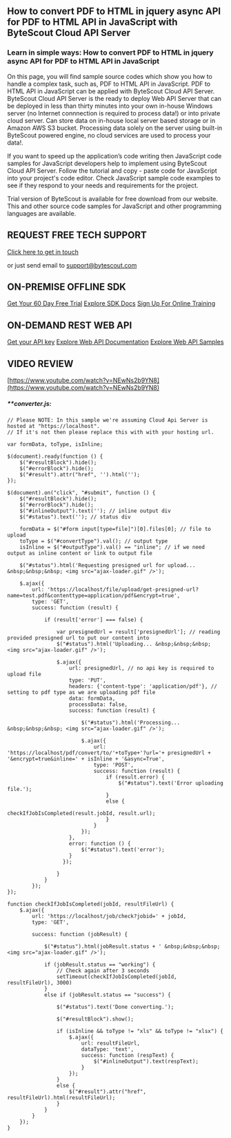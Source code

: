 ## How to convert PDF to HTML in jquery async API for PDF to HTML API in JavaScript with ByteScout Cloud API Server

### Learn in simple ways: How to convert PDF to HTML in jquery async API for PDF to HTML API in JavaScript

On this page, you will find sample source codes which show you how to handle a complex task, such as, PDF to HTML API in JavaScript. PDF to HTML API in JavaScript can be applied with ByteScout Cloud API Server. ByteScout Cloud API Server is the ready to deploy Web API Server that can be deployed in less than thirty minutes into your own in-house Windows server (no Internet connnection is required to process data!) or into private cloud server. Can store data on in-house local server based storage or in Amazon AWS S3 bucket. Processing data solely on the server using built-in ByteScout powered engine, no cloud services are used to process your data!.

If you want to speed up the application’s code writing then JavaScript code samples for JavaScript developers help to implement using ByteScout Cloud API Server. Follow the tutorial and copy - paste code for JavaScript into your project's code editor. Check JavaScript sample code examples to see if they respond to your needs and requirements for the project.

Trial version of ByteScout is available for free download from our website. This and other source code samples for JavaScript and other programming languages are available.

## REQUEST FREE TECH SUPPORT

[Click here to get in touch](https://bytescout.zendesk.com/hc/en-us/requests/new?subject=ByteScout%20Cloud%20API%20Server%20Question)

or just send email to [support@bytescout.com](mailto:support@bytescout.com?subject=ByteScout%20Cloud%20API%20Server%20Question) 

## ON-PREMISE OFFLINE SDK 

[Get Your 60 Day Free Trial](https://bytescout.com/download/web-installer?utm_source=github-readme)
[Explore SDK Docs](https://bytescout.com/documentation/index.html?utm_source=github-readme)
[Sign Up For Online Training](https://academy.bytescout.com/)


## ON-DEMAND REST WEB API

[Get your API key](https://pdf.co/documentation/api?utm_source=github-readme)
[Explore Web API Documentation](https://pdf.co/documentation/api?utm_source=github-readme)
[Explore Web API Samples](https://github.com/bytescout/ByteScout-SDK-SourceCode/tree/master/PDF.co%20Web%20API)

## VIDEO REVIEW

[https://www.youtube.com/watch?v=NEwNs2b9YN8](https://www.youtube.com/watch?v=NEwNs2b9YN8)




<!-- code block begin -->

##### ****converter.js:**
    
```
// Please NOTE: In this sample we're assuming Cloud Api Server is hosted at "https://localhost". 
// If it's not then please replace this with with your hosting url.

var formData, toType, isInline;

$(document).ready(function () {
    $("#resultBlock").hide();
    $("#errorBlock").hide();
    $("#result").attr("href", '').html('');
});
 
$(document).on("click", "#submit", function () {
    $("#resultBlock").hide();
    $("#errorBlock").hide();
    $("#inlineOutput").text(''); // inline output div
    $("#status").text(''); // status div
 
    formData = $("#form input[type=file]")[0].files[0]; // file to upload
    toType = $("#convertType").val(); // output type
    isInline = $("#outputType").val() == "inline"; // if we need output as inline content or link to output file

    $("#status").html('Requesting presigned url for upload... &nbsp;&nbsp;&nbsp; <img src="ajax-loader.gif" />');

    $.ajax({
        url: 'https://localhost/file/upload/get-presigned-url?name=test.pdf&contenttype=application/pdf&encrypt=true',
        type: 'GET',
        success: function (result) {    

            if (result['error'] === false) {

                var presignedUrl = result['presignedUrl']; // reading provided presigned url to put our content into
                $("#status").html('Uploading... &nbsp;&nbsp;&nbsp; <img src="ajax-loader.gif" />');

                $.ajax({
                    url: presignedUrl, // no api key is required to upload file
                    type: 'PUT',
                    headers: {'content-type': 'application/pdf'}, // setting to pdf type as we are uploading pdf file
                    data: formData,
                    processData: false,
                    success: function (result) {                               
                        
                        $("#status").html('Processing... &nbsp;&nbsp;&nbsp; <img src="ajax-loader.gif" />');

                        $.ajax({
                            url: 'https://localhost/pdf/convert/to/'+toType+'?url='+ presignedUrl + '&encrypt=true&inline=' + isInline + '&async=True',
                            type: 'POST',
                            success: function (result) { 
                                if (result.error) {
                                    $("#status").text('Error uploading file.');
                                }
                                else {
                                    checkIfJobIsCompleted(result.jobId, result.url);
                                }
                            }
                        });
                    },
                    error: function () {
                        $("#status").text('error');
                    }
                  });                

                }
            }
        });
});
 
function checkIfJobIsCompleted(jobId, resultFileUrl) {
    $.ajax({
        url: 'https://localhost/job/check?jobid=' + jobId,
        type: 'GET',
        
        success: function (jobResult) {

            $("#status").html(jobResult.status + ' &nbsp;&nbsp;&nbsp; <img src="ajax-loader.gif" />');

            if (jobResult.status == "working") {
                // Check again after 3 seconds
                setTimeout(checkIfJobIsCompleted(jobId, resultFileUrl), 3000)
            }
            else if (jobResult.status == "success") {

                $("#status").text('Done converting.');

                $("#resultBlock").show();

                if (isInline && toType != "xls" && toType != "xlsx") {
                    $.ajax({
                        url: resultFileUrl,
                        dataType: 'text',
                        success: function (respText) {
                            $("#inlineOutput").text(respText);
                        }
                    });
                }
                else {
                    $("#result").attr("href", resultFileUrl).html(resultFileUrl);
                }
            }
        }
    });
}

```

<!-- code block end -->